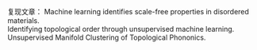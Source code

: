 复现文章：
Machine learning identifies scale-free properties in disordered materials.  
Identifying topological order through unsupervised machine learning.  
Unsupervised Manifold Clustering of Topological Phononics.  
